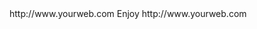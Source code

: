 <? xml version="1.0" ?>
<rss version="2.0">
<channel>
<title>*Freemedia News*</title>
<description></description>
<link>http://www.yourweb.com</link>
<item>
<title>******Freemedia Build 2.6.6 released ****** Please install your device buffer settings its under Freemedia updates******</title>
<description> Enjoy </description>
<link>http://www.yourweb.com</link>
</channel>
</rss>
